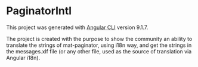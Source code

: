 # PaginatorIntl

This project was generated with [Angular CLI](https://github.com/angular/angular-cli) version 9.1.7.

The project is created with the purpose to show the community an ability to translate the strings of mat-paginator, using i18n way, and get the strings in the messages.xlf file (or any other file, used as the source of translation via Angular i18n).
